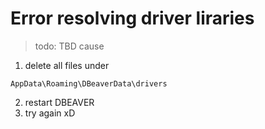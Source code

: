# Error resolving driver liraries
> todo: TBD cause
1. delete all files under
```
AppData\Roaming\DBeaverData\drivers
```
2. restart DBEAVER
3. try again xD
